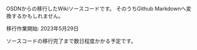 OSDNからの移行したWikiソースコードです。
そのうちGithub Markdownへ変換するかもしれません。

移行作業開始: 2023年5月29日

ソースコードの移行完了まで数日程度かかる予定です。
